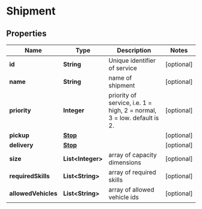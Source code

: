 
# Shipment

## Properties
Name | Type | Description | Notes
------------ | ------------- | ------------- | -------------
**id** | **String** | Unique identifier of service |  [optional]
**name** | **String** | name of shipment |  [optional]
**priority** | **Integer** | priority of service, i.e. 1 &#x3D; high, 2 &#x3D; normal, 3 &#x3D; low. default is 2. |  [optional]
**pickup** | [**Stop**](Stop.md) |  |  [optional]
**delivery** | [**Stop**](Stop.md) |  |  [optional]
**size** | **List&lt;Integer&gt;** | array of capacity dimensions |  [optional]
**requiredSkills** | **List&lt;String&gt;** | array of required skills |  [optional]
**allowedVehicles** | **List&lt;String&gt;** | array of allowed vehicle ids |  [optional]



